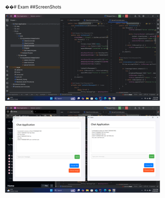 ��#   E x a m 
 ##ScreenShots

![image alt](https://github.com/harshana47/Exam/blob/03dde7594c42a65ffa41707d911015918c7107e7/exam_code.png)

![image alt](https://github.com/harshana47/Exam/blob/03dde7594c42a65ffa41707d911015918c7107e7/exam2.png)


